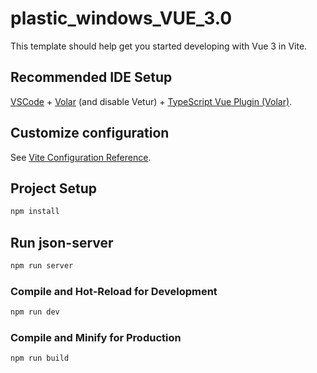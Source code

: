 # plastic_windows_VUE_3.0

This template should help get you started developing with Vue 3 in Vite.

## Recommended IDE Setup

[VSCode](https://code.visualstudio.com/) + [Volar](https://marketplace.visualstudio.com/items?itemName=Vue.volar) (and disable Vetur) + [TypeScript Vue Plugin (Volar)](https://marketplace.visualstudio.com/items?itemName=Vue.vscode-typescript-vue-plugin).

## Customize configuration

See [Vite Configuration Reference](https://vitejs.dev/config/).

## Project Setup

```sh
npm install
```
## Run json-server

```sh
npm run server
```

### Compile and Hot-Reload for Development

```sh
npm run dev
```

### Compile and Minify for Production

```sh
npm run build
```
